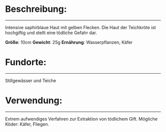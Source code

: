 # Beschreibung:
---
Intensive saphirblaue Haut mit gelben Flecken.
Die Haut der Teichkröte ist hochgiftig und stellt eine tödliche Gefahr dar.

**Größe**: 10cm
**Gewicht**: 25g
**Ernährung**: Wasserpflanzen, Käfer
# Fundorte:
---
Stillgewässer und Teiche

# Verwendung:
---
Extrem aufwendiges Verfahren zur Extraktion von tödlichem Gift.
Mögliche Köder: Käfer, Fliegen.